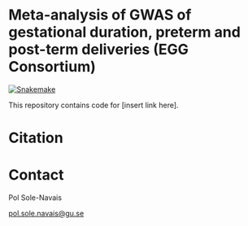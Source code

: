 # Meta-analysis of GWAS of gestational duration, preterm and post-term deliveries (EGG Consortium)  


[![Snakemake](https://img.shields.io/badge/snakemake-≥5.6.0-brightgreen.svg?style=flat)](https://snakemake.readthedocs.io)

This repository contains code for [insert link here].

# Citation  

# Contact   

Pol Sole-Navais  

pol.sole.navais@gu.se  


